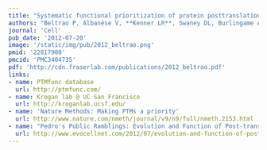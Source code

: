 ```yaml
---
title: "Systematic functional prioritization of protein posttranslational modifications."
authors: "Beltrao P, Albanèse V, **Kenner LR**, Swaney DL, Burlingame A, Villén J, Lim WA, **Fraser JS**, Frydman J, Krogan NJ."
journal: 'Cell'
pub_date: '2012-07-20'
image: '/static/img/pub/2012_beltrao.png'
pmid: '22817900'
pmcid: 'PMC3404735'
pdf: 'http://cdn.fraserlab.com/publications/2012_beltrao.pdf'
links:
- name: PTMfunc database
  url: http://ptmfunc.com/
- name: Krogan lab @ UC San Francisco
  url: http://kroganlab.ucsf.edu/
- name: 'Nature Methods: Making PTMs a priority'
  url: http://www.nature.com/nmeth/journal/v9/n9/full/nmeth.2153.html
- name: "Pedro's Public Ramblings: Evolution and Function of Post-translational Modifications"
  url: http://www.evocellnet.com/2012/07/evolution-and-function-of-post.html
---
```

